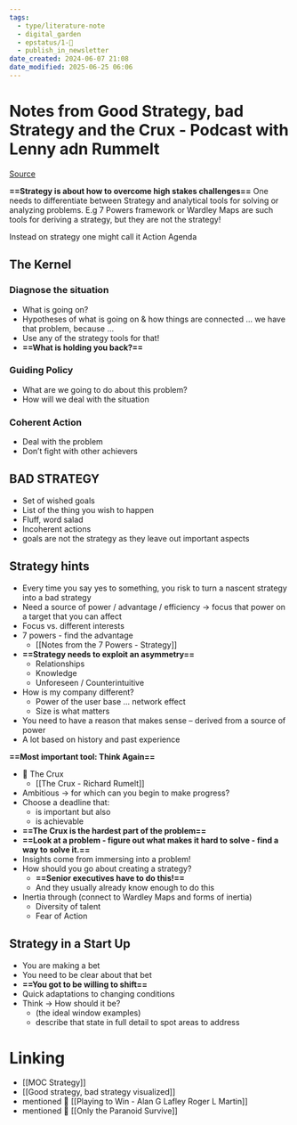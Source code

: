 ```yaml
---
tags:
  - type/literature-note
  - digital_garden
  - epstatus/1-🌱
  - publish_in_newsletter
date_created: 2024-06-07 21:08
date_modified: 2025-06-25 06:06
---
```

# Notes from Good Strategy, bad Strategy and the Crux - Podcast with Lenny adn Rummelt

[Source](https://www.youtube.com/watch?v=4uWKEG0s9Kc)

**==Strategy is about how to overcome high stakes challenges==**
One needs to differentiate between Strategy and analytical tools for solving or analyzing problems. E.g 7 Powers framework or Wardley Maps are such tools for deriving a strategy, but they are not the strategy!

Instead on strategy one might call it Action Agenda

## The Kernel

### Diagnose the situation

   - What is going on?
   - Hypotheses of what is going on & how things are connected ... we have that problem, because ...
   - Use any of the strategy tools for that!
   - **==What is holding you back?==**

### Guiding Policy

   - What are we going to do about this problem?
   - How will we deal with the situation

### Coherent Action

   - Deal with the problem
   - Don’t fight with other achievers

## BAD STRATEGY

   - Set of wished goals
   - List of the thing you wish to happen
   - Fluff, word salad
   - Incoherent actions
   - goals are not the strategy as they leave out important aspects

## Strategy hints

   - Every time you say yes to something, you risk to turn a nascent strategy into a bad strategy 
   - Need a source of power / advantage / efficiency → focus that power on a target that you can affect
   - Focus vs. different interests 
   - 7 powers - find the advantage
	   - [[Notes from the 7 Powers - Strategy]]
   - **==Strategy needs to exploit an asymmetry==**
	   - Relationships
	   - Knowledge
	   - Unforeseen / Counterintuitive
   - How is my company different?
	   - Power of the user base ... network effect
	   - Size is what matters
   - You need to have a reason that makes sense – derived from a source of power
   - A lot based on history and past experience

**==Most important tool: Think Again==**

   - 📖 The Crux
	   - [[The Crux - Richard Rumelt]]
   - Ambitious -> for which can you begin to make progress?
   - Choose a deadline that:
     - is important but also
     - is achievable
   - **==The Crux is the hardest part of the problem==**
   - **==Look at a problem - figure out what makes it hard to solve - find a way to solve it.==**
   - Insights come from immersing into a problem!
   - How should you go about creating a strategy?
     - **==Senior executives have to do this!==**
     - And they usually already know enough to do this
   - Inertia through (connect to Wardley Maps and forms of inertia)
	   - Diversity of talent
	   - Fear of Action

## Strategy in a Start Up

   - You are making a bet
   - You need to be clear about that bet
   - **==You got to be willing to shift==**
   - Quick adaptations to changing conditions
   - Think → How should it be?  
	   - (the ideal window examples)
	   - describe that state in full detail to spot areas to address

# Linking

+ [[MOC Strategy]]
+ [[Good strategy, bad strategy visualized]]
+ mentioned 📖 [[Playing to Win - Alan G Lafley Roger L Martin]]
+ mentioned 📖 [[Only the Paranoid Survive]]

